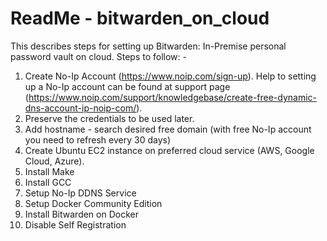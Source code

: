 # ReadMe - bitwarden_on_cloud
This describes steps for setting up Bitwarden: In-Premise personal password vault on cloud.
Steps to follow: -
1.	Create No-Ip Account (https://www.noip.com/sign-up). Help to setting up a No-Ip account can be found at support page (https://www.noip.com/support/knowledgebase/create-free-dynamic-dns-account-ip-noip-com/).
2.	Preserve the credentials to be used later.
3.	Add hostname - search desired free domain (with free No-Ip account you need to refresh every 30 days)
4.	Create Ubuntu EC2 instance on preferred cloud service (AWS, Google Cloud, Azure).
5.	Install Make
6.	Install GCC
7.	Setup No-Ip DDNS Service
8.	Setup Docker Community Edition
9.	Install Bitwarden on Docker
10.	Disable Self Registration
